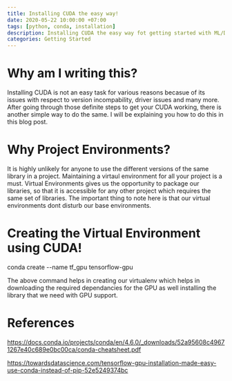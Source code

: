 ```yaml
---
title: Installing CUDA the easy way!
date: 2020-05-22 10:00:00 +07:00
tags: [python, conda, installation]
description: Installing CUDA the easy way fot getting started with ML/DL.
categories: Getting Started
---
```


# Why am I writing this?
Installing CUDA is not an easy task for various reasons becasue of its issues with respect to version incompability, driver issues and many more. After going through those definite steps to get your CUDA working, there is another simple way to do the same. I will be explaining you how to do this in this blog post.

# Why Project Environments?
It is highly unlikely for anyone to use the different versions of the same library in a project. Maintaining a virtaul environment for all your project is a must. Virtual Environments gives us the opportunity to package our libraries, so that it is accessible for any other project which requires the same set of libraries. The important thing to note here is that our virtual environments dont disturb our base environments.

# Creating the Virtual Environment using CUDA!

conda create --name tf_gpu tensorflow-gpu

The above command helps in creating our virtualenv which helps in downloading the required dependancies for the GPU as well installing the library that we need with GPU support.

# References

https://docs.conda.io/projects/conda/en/4.6.0/_downloads/52a95608c49671267e40c689e0bc00ca/conda-cheatsheet.pdf

https://towardsdatascience.com/tensorflow-gpu-installation-made-easy-use-conda-instead-of-pip-52e5249374bc